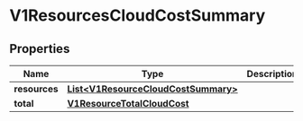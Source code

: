 # V1ResourcesCloudCostSummary

## Properties
Name | Type | Description | Notes
------------ | ------------- | ------------- | -------------
**resources** | [**List&lt;V1ResourceCloudCostSummary&gt;**](V1ResourceCloudCostSummary.md) |  |  [optional]
**total** | [**V1ResourceTotalCloudCost**](V1ResourceTotalCloudCost.md) |  |  [optional]
